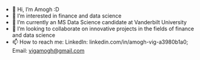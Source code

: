 - 👋 Hi, I’m Amogh :D
- 👀 I’m interested in finance and data science
- 🌱 I’m currently an MS Data Science candidate at Vanderbilt University
- 💞️ I’m looking to collaborate on innovative projects in the fields of finance and data science
- 📫 How to reach me: 
            LinkedIn: linkedin.com/in/amogh-vig-a3980b1a0;
            Email: vigamogh@gmail.com

<!---
avig00/avig00 is a ✨ special ✨ repository because its `README.md` (this file) appears on your GitHub profile.
You can click the Preview link to take a look at your changes.
--->
